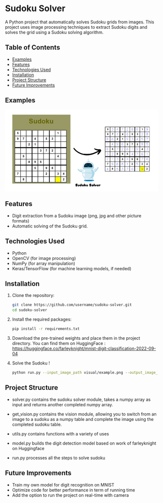 # Sudoku Solver

A Python project that automatically solves Sudoku grids from images. This project uses image processing techniques to extract Sudoku digits and solves the grid using a Sudoku solving algorithm.

## Table of Contents
- [Examples](#examples)
- [Features](#features)
- [Technologies Used](#technologies-used)
- [Installation](#installation)
- [Project Structure](#project-structure)
- [Future Improvements](#future-improvements)

## Examples
<div style="display: flex; justify-content: space-between;"> <img src="visual\Sudoku_Solver.png" alt="Illustration" width="100%" /> </div>

## Features

- Digit extraction from a Sudoku image (png, jpg and other picture formats)
- Automatic solving of the Sudoku grid.

## Technologies Used

- Python
- OpenCV (for image processing)
- NumPy (for array manipulation)
- Keras/TensorFlow (for machine learning models, if needed)

## Installation

1. Clone the repository:
   ```bash
   git clone https://github.com/username/sudoku-solver.git
   cd sudoku-solver

2. Install the required packages:

    ```bash
    pip install -r requirements.txt

3. Download the pre-trained weights and place them in the project directory. You can find them on HuggingFace :
https://huggingface.co/farleyknight/mnist-digit-classification-2022-09-04


4. Solve the Sudoku !
    ```bash
    python run.py --input_image_path visual/example.png --output_image_path visual/result.png

## Project Structure
- solver.py
contains the sudoku solver module, takes a numpy array as input and returns another completed numpy array.

- get_vision.py
contains the vision module, allowing you to switch from an image to a sudoku as a numpy table and complete the image using the completed sudoku table. 

- utils.py
contains functions with a variety of uses

- model.py
builds the digit detection model based on work of farleyknight on Huggingface

- run.py
processes all the steps to solve sudoku

## Future Improvements

- Train my own model for digit recognition on MNIST
- Optimize code for better performance in term of running time
- Add the option to run the project on real-time with camera

